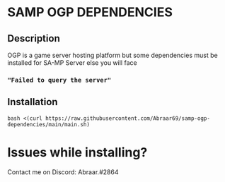 # SAMP OGP DEPENDENCIES
## Description
OGP is a game server hosting platform but some dependencies must be installed for SA-MP Server else you will face 
### ```"Failed to query the server"```
## Installation
```bash <(curl https://raw.githubusercontent.com/Abraar69/samp-ogp-dependencies/main/main.sh)```

# Issues while installing?
Contact me on Discord: Abraar.#2864
